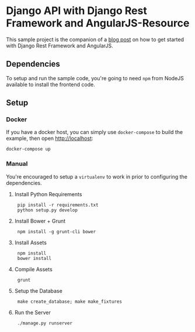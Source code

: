 # Django API with Django Rest Framework and AngularJS-Resource

This sample project is the companion of a [blog post](http://kevinastone.github.io/getting-started-with-django-rest-framework-and-angularjs.html) on how to get started with Django Rest Framework and AngularJS.

## Dependencies

To setup and run the sample code, you're going to need `npm` from NodeJS available to install the frontend code.

## Setup

### Docker

If you have a docker host, you can simply use `docker-compose` to build the example, then open [http://localhost](http://localhost):

```
docker-compose up
```

### Manual

You're encouraged to setup a `virtualenv` to work in prior to configuring the dependencies.

1. Install Python Requirements

        pip install -r requirements.txt
        python setup.py develop

2. Install Bower + Grunt

		npm install -g grunt-cli bower

3. Install Assets

        npm install
        bower install

4. Compile Assets

        grunt

5. Setup the Database

        make create_database; make make_fixtures

6. Run the Server

        ./manage.py runserver

